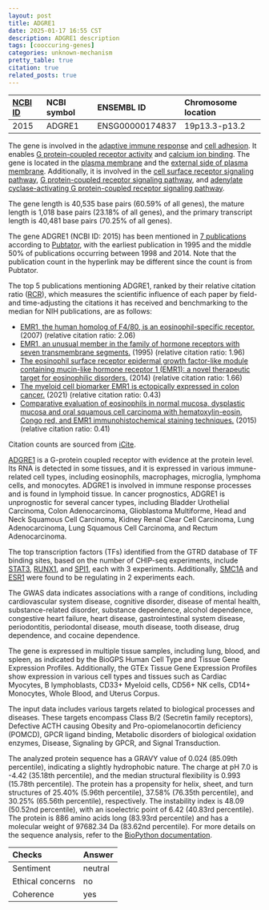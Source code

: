 ```yaml
---
layout: post
title: ADGRE1
date: 2025-01-17 16:55 CST
description: ADGRE1 description
tags: [cooccuring-genes]
categories: unknown-mechanism
pretty_table: true
citation: true
related_posts: true
---
```




| [NCBI ID](https://www.ncbi.nlm.nih.gov/gene/2015) | NCBI symbol | ENSEMBL ID | Chromosome location |
| :-------- | :------- | :-------- | :------- |
| 2015  | ADGRE1 | ENSG00000174837 | 19p13.3-p13.2 |



The gene is involved in the [adaptive immune response](https://amigo.geneontology.org/amigo/term/GO:0002250) and [cell adhesion](https://amigo.geneontology.org/amigo/term/GO:0007155). It enables [G protein-coupled receptor activity](https://amigo.geneontology.org/amigo/term/GO:0004930) and [calcium ion binding](https://amigo.geneontology.org/amigo/term/GO:0005509). The gene is located in the [plasma membrane](https://amigo.geneontology.org/amigo/term/GO:0005886) and the [external side of plasma membrane](https://amigo.geneontology.org/amigo/term/GO:0009897). Additionally, it is involved in the [cell surface receptor signaling pathway](https://amigo.geneontology.org/amigo/term/GO:0007166), [G protein-coupled receptor signaling pathway](https://amigo.geneontology.org/amigo/term/GO:0007186), and [adenylate cyclase-activating G protein-coupled receptor signaling pathway](https://amigo.geneontology.org/amigo/term/GO:0007189).


The gene length is 40,535 base pairs (60.59% of all genes), the mature length is 1,018 base pairs (23.18% of all genes), and the primary transcript length is 40,481 base pairs (70.25% of all genes).


The gene ADGRE1 (NCBI ID: 2015) has been mentioned in [7 publications](https://pubmed.ncbi.nlm.nih.gov/?term=%22ADGRE1%22) according to [Pubtator](https://academic.oup.com/nar/article/47/W1/W587/5494727), with the earliest publication in 1995 and the middle 50% of publications occurring between 1998 and 2014. Note that the publication count in the hyperlink may be different since the count is from Pubtator.


The top 5 publications mentioning ADGRE1, ranked by their relative citation ratio ([RCR](https://journals.plos.org/plosbiology/article?id=10.1371/journal.pbio.1002541)), which measures the scientific influence of each paper by field- and time-adjusting the citations it has received and benchmarking to the median for NIH publications, are as follows:

- [EMR1, the human homolog of F4/80, is an eosinophil-specific receptor.](https://pubmed.ncbi.nlm.nih.gov/17823986) (2007) (relative citation ratio: 2.06)
- [EMR1, an unusual member in the family of hormone receptors with seven transmembrane segments.](https://pubmed.ncbi.nlm.nih.gov/7601460) (1995) (relative citation ratio: 1.96)
- [The eosinophil surface receptor epidermal growth factor-like module containing mucin-like hormone receptor 1 (EMR1): a novel therapeutic target for eosinophilic disorders.](https://pubmed.ncbi.nlm.nih.gov/24530099) (2014) (relative citation ratio: 1.66)
- [The myeloid cell biomarker EMR1 is ectopically expressed in colon cancer.](https://pubmed.ncbi.nlm.nih.gov/34486997) (2021) (relative citation ratio: 0.43)
- [Comparative evaluation of eosinophils in normal mucosa, dysplastic mucosa and oral squamous cell carcinoma with hematoxylin-eosin, Congo red, and EMR1 immunohistochemical staining techniques.](https://pubmed.ncbi.nlm.nih.gov/26120409) (2015) (relative citation ratio: 0.41)

Citation counts are sourced from [iCite](https://icite.od.nih.gov).


[ADGRE1](https://www.proteinatlas.org/ENSG00000174837-ADGRE1) is a G-protein coupled receptor with evidence at the protein level. Its RNA is detected in some tissues, and it is expressed in various immune-related cell types, including eosinophils, macrophages, microglia, lymphoma cells, and monocytes. ADGRE1 is involved in immune response processes and is found in lymphoid tissue. In cancer prognostics, ADGRE1 is unprognostic for several cancer types, including Bladder Urothelial Carcinoma, Colon Adenocarcinoma, Glioblastoma Multiforme, Head and Neck Squamous Cell Carcinoma, Kidney Renal Clear Cell Carcinoma, Lung Adenocarcinoma, Lung Squamous Cell Carcinoma, and Rectum Adenocarcinoma.


The top transcription factors (TFs) identified from the GTRD database of TF binding sites, based on the number of CHIP-seq experiments, include [STAT3](https://www.ncbi.nlm.nih.gov/gene/6774), [RUNX1](https://www.ncbi.nlm.nih.gov/gene/861), and [SPI1](https://www.ncbi.nlm.nih.gov/gene/6688), each with 3 experiments. Additionally, [SMC1A](https://www.ncbi.nlm.nih.gov/gene/8243) and [ESR1](https://www.ncbi.nlm.nih.gov/gene/2099) were found to be regulating in 2 experiments each.



The GWAS data indicates associations with a range of conditions, including cardiovascular system disease, cognitive disorder, disease of mental health, substance-related disorder, substance dependence, alcohol dependence, congestive heart failure, heart disease, gastrointestinal system disease, periodontitis, periodontal disease, mouth disease, tooth disease, drug dependence, and cocaine dependence.



The gene is expressed in multiple tissue samples, including lung, blood, and spleen, as indicated by the BioGPS Human Cell Type and Tissue Gene Expression Profiles. Additionally, the GTEx Tissue Gene Expression Profiles show expression in various cell types and tissues such as Cardiac Myocytes, B lymphoblasts, CD33+ Myeloid cells, CD56+ NK cells, CD14+ Monocytes, Whole Blood, and Uterus Corpus.


The input data includes various targets related to biological processes and diseases. These targets encompass Class B/2 (Secretin family receptors), Defective ACTH causing Obesity and Pro-opiomelanocortin deficiency (POMCD), GPCR ligand binding, Metabolic disorders of biological oxidation enzymes, Disease, Signaling by GPCR, and Signal Transduction.



The analyzed protein sequence has a GRAVY value of 0.024 (85.09th percentile), indicating a slightly hydrophobic nature. The charge at pH 7.0 is -4.42 (35.18th percentile), and the median structural flexibility is 0.993 (15.78th percentile). The protein has a propensity for helix, sheet, and turn structures of 25.40% (5.96th percentile), 37.58% (76.35th percentile), and 30.25% (65.56th percentile), respectively. The instability index is 48.09 (50.52nd percentile), with an isoelectric point of 6.42 (40.83rd percentile). The protein is 886 amino acids long (83.93rd percentile) and has a molecular weight of 97682.34 Da (83.62nd percentile). For more details on the sequence analysis, refer to the [BioPython documentation](https://biopython.org/docs/1.75/api/Bio.SeqUtils.ProtParam.html).





| Checks    | Answer |
| :-------- | :------- |
| Sentiment  | neutral   |
| Ethical concerns | no     |
| Coherence    | yes    |